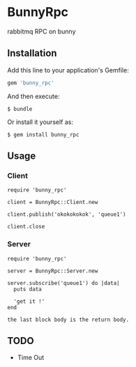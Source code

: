 # BunnyRpc

rabbitmq RPC on bunny

## Installation

Add this line to your application's Gemfile:

```ruby
gem 'bunny_rpc'
```

And then execute:

    $ bundle

Or install it yourself as:

    $ gem install bunny_rpc

## Usage

### Client

```
require 'bunny_rpc'

client = BunnyRpc::Client.new

client.publish('okokokokok', 'queue1')

client.close
```

### Server

```
require 'bunny_rpc'

server = BunnyRpc::Server.new

server.subscribe('queue1') do |data|
  puts data

  'get it !'
end

the last block body is the return body.
```

## TODO

* Time Out
